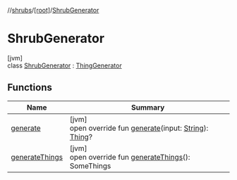 //[shrubs](../../../index.md)/[[root]](../index.md)/[ShrubGenerator](index.md)

# ShrubGenerator

[jvm]\
class [ShrubGenerator](index.md) : [ThingGenerator](https://kggilmer.github.io/repo_a/gfm/core/core/[root]/-thing-generator/index.md)

## Functions

| Name | Summary |
|---|---|
| [generate](generate.md) | [jvm]<br>open override fun [generate](generate.md)(input: [String](https://kotlinlang.org/api/latest/jvm/stdlib/kotlin/-string/index.html)): [Thing](https://kggilmer.github.io/repo_a/gfm/core/core/[root]/-thing/index.md)? |
| [generateThings](generate-things.md) | [jvm]<br>open override fun [generateThings](generate-things.md)(): SomeThings |
